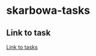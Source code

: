 # skarbowa-tasks

## Link to task

[Link to tasks](https://rxbsxn.notion.site/rxbsxn/Zadanka-v2-b4eb96872d58468aad902d8ad9c614d3)
